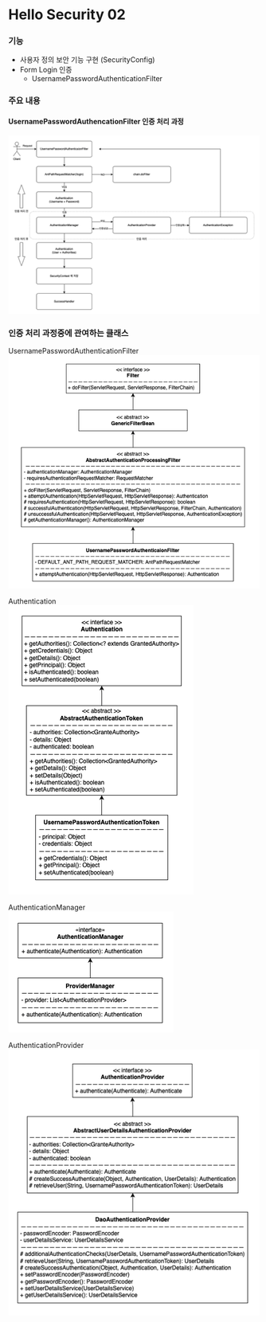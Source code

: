 # Hello Security 02

### 기능
- 사용자 정의 보안 기능 구현 (SecurityConfig)
- Form Login 인증
  - UsernamePasswordAuthenticationFilter

### 주요 내용

#### UsernamePasswordAuthencationFilter 인증 처리 과정
![Form Login 흐름](images/IMG_flowchart.png)

### 인증 처리 과정중에 관여하는 클래스

UsernamePasswordAuthenticationFilter  
![Form Login 흐름](images/IMG_UsernamePasswordAuthenticationFilter.png)

Authentication  
![Authentication](images/IMG_UsernamePasswordAuthenticationToken.png)

AuthenticationManager  
![Authentication](images/IMG_AuthenticationManager.png)

AuthenticationProvider  
![Authentication](images/IMG_AuthenticationProvider.png)
